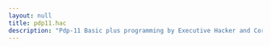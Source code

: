 ```yaml
---
layout: null
title: pdp11.hac
description: "Pdp-11 Basic plus programming by Executive Hacker and Corporate Criminal"
---
```

